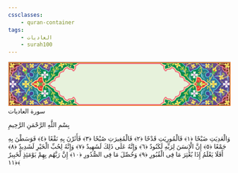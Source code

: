 ```yaml
---
cssclasses:
    - quran-container
tags:
    - العاديات
    - surah100
---
```

<div class="quran-container">
<span class="second-border"></span>
<span class="border"></span>
<div class="head-container">
<img src="https://raw.githubusercontent.com/LORDyyyyy/obsidian-the_quran_vault/main/src/webview/surah_head.png" height=100>
<div class="surah-name">
<span class="surah-name-fnt">سورة العاديات</span>
</div>
</div>
<div class="quran-content">
<div class="name-of-god"> <p> بِسْمِ اللَّهِ الرَّحْمَنِ الرَّحِيمِ </p></div>
<p>
<span class="sign" id="f1">وَالْعَدِيَتِ ضَبْحًا <span>﴿</span>١<span>﴾</span></span>
<span class="sign" id="f2">فَالْمُورِيَتِ قَدْحًا <span>﴿</span>٢<span>﴾</span></span>
<span class="sign" id="f3">فَالْمُغِيرَتِ صُبْحًا <span>﴿</span>٣<span>﴾</span></span>
<span class="sign" id="f4">فَأَثَرْنَ بِهِ نَقْعًا <span>﴿</span>٤<span>﴾</span></span>
<span class="sign" id="f5">فَوَسَطْنَ بِهِ جَمْعًا <span>﴿</span>٥<span>﴾</span></span>
<span class="sign" id="f6">إِنَّ الْإِنسَنَ لِرَبِّهِ لَكَنُودٌ <span>﴿</span>٦<span>﴾</span></span>
<span class="sign" id="f7">وَإِنَّهُ عَلَى ذَلِكَ لَشَهِيدٌ <span>﴿</span>٧<span>﴾</span></span>
<span class="sign" id="f8">وَإِنَّهُ لِحُبِّ الْخَيْرِ لَشَدِيدٌ <span>﴿</span>٨<span>﴾</span></span>
<span class="sign" id="f9">أَفَلَا يَعْلَمُ إِذَا بُعْثِرَ مَا فِى الْقُبُورِ <span>﴿</span>٩<span>﴾</span></span>
<span class="sign" id="f10">وَحُصِّلَ مَا فِى الصُّدُورِ <span>﴿</span>١۰<span>﴾</span></span>
<span class="sign" id="f11">إِنَّ رَبَّهُم بِهِمْ يَوْمَئِذٍ لَّخَبِيرٌ <span>﴿</span>١١<span>﴾</span></span>

</p>
</div>
<span class="border" style="margin-top:25px;"></span>
<span class="second-border-bottom"></span>
</div>
